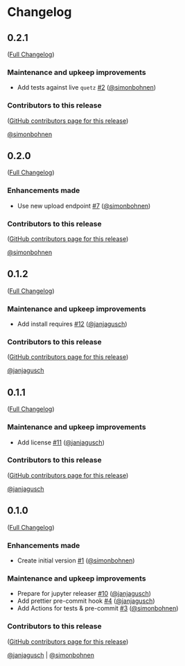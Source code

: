 # Changelog

<!-- <START NEW CHANGELOG ENTRY> -->

## 0.2.1

([Full Changelog](https://github.com/mamba-org/quetz-client/compare/v0.2.0...0b113b47da3c1d319dc2724d16f861f49690cbe1))

### Maintenance and upkeep improvements

- Add tests against live `quetz` [#2](https://github.com/mamba-org/quetz-client/pull/2) ([@simonbohnen](https://github.com/simonbohnen))

### Contributors to this release

([GitHub contributors page for this release](https://github.com/mamba-org/quetz-client/graphs/contributors?from=2023-02-28&to=2023-03-07&type=c))

[@simonbohnen](https://github.com/search?q=repo%3Amamba-org%2Fquetz-client+involves%3Asimonbohnen+updated%3A2023-02-28..2023-03-07&type=Issues)

<!-- <END NEW CHANGELOG ENTRY> -->

## 0.2.0

([Full Changelog](https://github.com/mamba-org/quetz-client/compare/v0.1.2...310e0f6d1df636e97ba43099f297f5a4102bfe86))

### Enhancements made

- Use new upload endpoint [#7](https://github.com/mamba-org/quetz-client/pull/7) ([@simonbohnen](https://github.com/simonbohnen))

### Contributors to this release

([GitHub contributors page for this release](https://github.com/mamba-org/quetz-client/graphs/contributors?from=2023-02-17&to=2023-02-28&type=c))

[@simonbohnen](https://github.com/search?q=repo%3Amamba-org%2Fquetz-client+involves%3Asimonbohnen+updated%3A2023-02-17..2023-02-28&type=Issues)

## 0.1.2

([Full Changelog](https://github.com/mamba-org/quetz-client/compare/v0.1.1...b844539c779a3014c55c8d942d5c5f8b91ba0bc6))

### Maintenance and upkeep improvements

- Add install requires [#12](https://github.com/mamba-org/quetz-client/pull/12) ([@janjagusch](https://github.com/janjagusch))

### Contributors to this release

([GitHub contributors page for this release](https://github.com/mamba-org/quetz-client/graphs/contributors?from=2023-02-17&to=2023-02-17&type=c))

[@janjagusch](https://github.com/search?q=repo%3Amamba-org%2Fquetz-client+involves%3Ajanjagusch+updated%3A2023-02-17..2023-02-17&type=Issues)

## 0.1.1

([Full Changelog](https://github.com/mamba-org/quetz-client/compare/v0.1.0...37186a40d91e882aabd2e60ad1ae981043bb5378))

### Maintenance and upkeep improvements

- Add license [#11](https://github.com/mamba-org/quetz-client/pull/11) ([@janjagusch](https://github.com/janjagusch))

### Contributors to this release

([GitHub contributors page for this release](https://github.com/mamba-org/quetz-client/graphs/contributors?from=2023-02-17&to=2023-02-17&type=c))

[@janjagusch](https://github.com/search?q=repo%3Amamba-org%2Fquetz-client+involves%3Ajanjagusch+updated%3A2023-02-17..2023-02-17&type=Issues)

## 0.1.0

([Full Changelog](https://github.com/mamba-org/quetz-client/compare/10bc0eacd33abde944568aca82b6681b40041a78...496c6b4bcdf7af06107ca894ffee576236bf8cb3))

### Enhancements made

- Create initial version [#1](https://github.com/mamba-org/quetz-client/pull/1) ([@simonbohnen](https://github.com/simonbohnen))

### Maintenance and upkeep improvements

- Prepare for jupyter releaser [#10](https://github.com/mamba-org/quetz-client/pull/10) ([@janjagusch](https://github.com/janjagusch))
- Add prettier pre-commit hook [#4](https://github.com/mamba-org/quetz-client/pull/4) ([@janjagusch](https://github.com/janjagusch))
- Add Actions for tests & pre-commit [#3](https://github.com/mamba-org/quetz-client/pull/3) ([@simonbohnen](https://github.com/simonbohnen))

### Contributors to this release

([GitHub contributors page for this release](https://github.com/mamba-org/quetz-client/graphs/contributors?from=2023-02-02&to=2023-02-17&type=c))

[@janjagusch](https://github.com/search?q=repo%3Amamba-org%2Fquetz-client+involves%3Ajanjagusch+updated%3A2023-02-02..2023-02-17&type=Issues) | [@simonbohnen](https://github.com/search?q=repo%3Amamba-org%2Fquetz-client+involves%3Asimonbohnen+updated%3A2023-02-02..2023-02-17&type=Issues)
